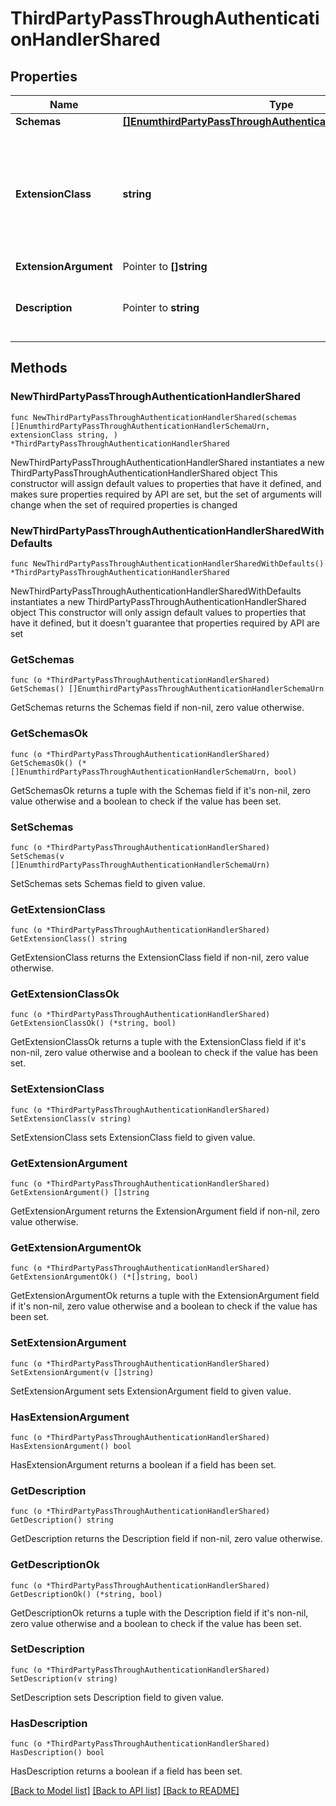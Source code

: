 # ThirdPartyPassThroughAuthenticationHandlerShared

## Properties

Name | Type | Description | Notes
------------ | ------------- | ------------- | -------------
**Schemas** | [**[]EnumthirdPartyPassThroughAuthenticationHandlerSchemaUrn**](EnumthirdPartyPassThroughAuthenticationHandlerSchemaUrn.md) |  | 
**ExtensionClass** | **string** | The fully-qualified name of the Java class providing the logic for the Third Party Pass Through Authentication Handler. | 
**ExtensionArgument** | Pointer to **[]string** |  | [optional] 
**Description** | Pointer to **string** | A description for this Pass Through Authentication Handler | [optional] 

## Methods

### NewThirdPartyPassThroughAuthenticationHandlerShared

`func NewThirdPartyPassThroughAuthenticationHandlerShared(schemas []EnumthirdPartyPassThroughAuthenticationHandlerSchemaUrn, extensionClass string, ) *ThirdPartyPassThroughAuthenticationHandlerShared`

NewThirdPartyPassThroughAuthenticationHandlerShared instantiates a new ThirdPartyPassThroughAuthenticationHandlerShared object
This constructor will assign default values to properties that have it defined,
and makes sure properties required by API are set, but the set of arguments
will change when the set of required properties is changed

### NewThirdPartyPassThroughAuthenticationHandlerSharedWithDefaults

`func NewThirdPartyPassThroughAuthenticationHandlerSharedWithDefaults() *ThirdPartyPassThroughAuthenticationHandlerShared`

NewThirdPartyPassThroughAuthenticationHandlerSharedWithDefaults instantiates a new ThirdPartyPassThroughAuthenticationHandlerShared object
This constructor will only assign default values to properties that have it defined,
but it doesn't guarantee that properties required by API are set

### GetSchemas

`func (o *ThirdPartyPassThroughAuthenticationHandlerShared) GetSchemas() []EnumthirdPartyPassThroughAuthenticationHandlerSchemaUrn`

GetSchemas returns the Schemas field if non-nil, zero value otherwise.

### GetSchemasOk

`func (o *ThirdPartyPassThroughAuthenticationHandlerShared) GetSchemasOk() (*[]EnumthirdPartyPassThroughAuthenticationHandlerSchemaUrn, bool)`

GetSchemasOk returns a tuple with the Schemas field if it's non-nil, zero value otherwise
and a boolean to check if the value has been set.

### SetSchemas

`func (o *ThirdPartyPassThroughAuthenticationHandlerShared) SetSchemas(v []EnumthirdPartyPassThroughAuthenticationHandlerSchemaUrn)`

SetSchemas sets Schemas field to given value.


### GetExtensionClass

`func (o *ThirdPartyPassThroughAuthenticationHandlerShared) GetExtensionClass() string`

GetExtensionClass returns the ExtensionClass field if non-nil, zero value otherwise.

### GetExtensionClassOk

`func (o *ThirdPartyPassThroughAuthenticationHandlerShared) GetExtensionClassOk() (*string, bool)`

GetExtensionClassOk returns a tuple with the ExtensionClass field if it's non-nil, zero value otherwise
and a boolean to check if the value has been set.

### SetExtensionClass

`func (o *ThirdPartyPassThroughAuthenticationHandlerShared) SetExtensionClass(v string)`

SetExtensionClass sets ExtensionClass field to given value.


### GetExtensionArgument

`func (o *ThirdPartyPassThroughAuthenticationHandlerShared) GetExtensionArgument() []string`

GetExtensionArgument returns the ExtensionArgument field if non-nil, zero value otherwise.

### GetExtensionArgumentOk

`func (o *ThirdPartyPassThroughAuthenticationHandlerShared) GetExtensionArgumentOk() (*[]string, bool)`

GetExtensionArgumentOk returns a tuple with the ExtensionArgument field if it's non-nil, zero value otherwise
and a boolean to check if the value has been set.

### SetExtensionArgument

`func (o *ThirdPartyPassThroughAuthenticationHandlerShared) SetExtensionArgument(v []string)`

SetExtensionArgument sets ExtensionArgument field to given value.

### HasExtensionArgument

`func (o *ThirdPartyPassThroughAuthenticationHandlerShared) HasExtensionArgument() bool`

HasExtensionArgument returns a boolean if a field has been set.

### GetDescription

`func (o *ThirdPartyPassThroughAuthenticationHandlerShared) GetDescription() string`

GetDescription returns the Description field if non-nil, zero value otherwise.

### GetDescriptionOk

`func (o *ThirdPartyPassThroughAuthenticationHandlerShared) GetDescriptionOk() (*string, bool)`

GetDescriptionOk returns a tuple with the Description field if it's non-nil, zero value otherwise
and a boolean to check if the value has been set.

### SetDescription

`func (o *ThirdPartyPassThroughAuthenticationHandlerShared) SetDescription(v string)`

SetDescription sets Description field to given value.

### HasDescription

`func (o *ThirdPartyPassThroughAuthenticationHandlerShared) HasDescription() bool`

HasDescription returns a boolean if a field has been set.


[[Back to Model list]](../README.md#documentation-for-models) [[Back to API list]](../README.md#documentation-for-api-endpoints) [[Back to README]](../README.md)


